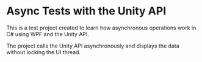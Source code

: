 # Async Tests with the Unity API
This is a test project created to learn how asynchronous operations work in C# using WPF and the Unity API.

The project calls the Unity API asynchronously and displays the data without locking the UI thread.
